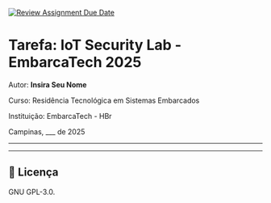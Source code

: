 [![Review Assignment Due Date](https://classroom.github.com/assets/deadline-readme-button-22041afd0340ce965d47ae6ef1cefeee28c7c493a6346c4f15d667ab976d596c.svg)](https://classroom.github.com/a/G8V_0Zaq)

# Tarefa: IoT Security Lab - EmbarcaTech 2025

Autor: **Insira Seu Nome**

Curso: Residência Tecnológica em Sistemas Embarcados

Instituição: EmbarcaTech - HBr

Campinas, ___ de 2025

---

<!-- INSIRA O CONTEÚDO DO SEU README AQUI! -->

---

## 📜 Licença
GNU GPL-3.0.
